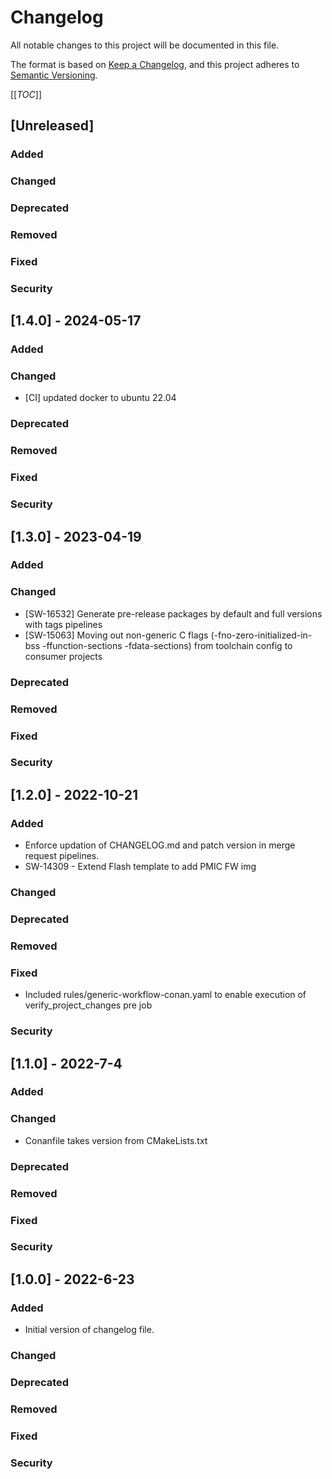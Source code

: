 # Changelog
All notable changes to this project will be documented in this file.

The format is based on [Keep a Changelog](https://keepachangelog.com/en/1.0.0/),
and this project adheres to [Semantic Versioning](https://semver.org/spec/v2.0.0.html).

[[_TOC_]]

## [Unreleased]
### Added
### Changed
### Deprecated
### Removed
### Fixed
### Security

## [1.4.0] - 2024-05-17
### Added
### Changed
- [CI] updated docker to ubuntu 22.04
### Deprecated
### Removed
### Fixed
### Security

## [1.3.0] - 2023-04-19
### Added
### Changed
- [SW-16532] Generate pre-release packages by default and full versions with tags pipelines
- [SW-15063] Moving out non-generic C flags (-fno-zero-initialized-in-bss -ffunction-sections -fdata-sections) from toolchain config to consumer projects
### Deprecated
### Removed
### Fixed
### Security

## [1.2.0] - 2022-10-21
### Added
- Enforce updation of CHANGELOG.md and patch version in merge request pipelines.
- SW-14309 - Extend Flash template to add PMIC FW img
### Changed
### Deprecated
### Removed
### Fixed
- Included rules/generic-workflow-conan.yaml to enable execution of verify_project_changes pre job
### Security

## [1.1.0] - 2022-7-4
### Added
### Changed
- Conanfile takes version from CMakeLists.txt
### Deprecated
### Removed
### Fixed
### Security

## [1.0.0] - 2022-6-23
### Added
- Initial version of changelog file.
### Changed
### Deprecated
### Removed
### Fixed
### Security
